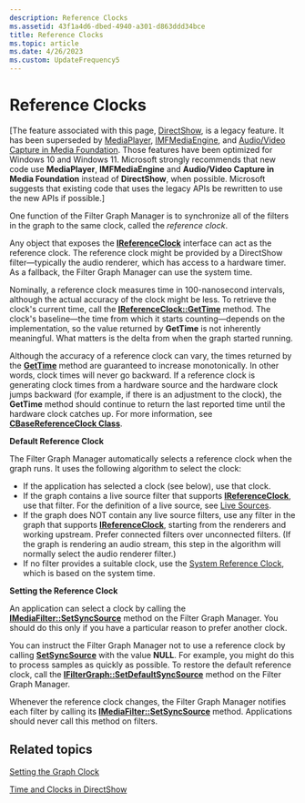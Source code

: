 ```yaml
---
description: Reference Clocks
ms.assetid: 43f1a4d6-dbed-4940-a301-d863ddd34bce
title: Reference Clocks
ms.topic: article
ms.date: 4/26/2023
ms.custom: UpdateFrequency5
---
```


# Reference Clocks

\[The feature associated with this page, [DirectShow](/windows/win32/directshow/directshow), is a legacy feature. It has been superseded by [MediaPlayer](/uwp/api/Windows.Media.Playback.MediaPlayer), [IMFMediaEngine](/windows/win32/api/mfmediaengine/nn-mfmediaengine-imfmediaengine), and [Audio/Video Capture in Media Foundation](/windows/win32/medfound/audio-video-capture-in-media-foundation). Those features have been optimized for Windows 10 and Windows 11. Microsoft strongly recommends that new code use **MediaPlayer**, **IMFMediaEngine** and **Audio/Video Capture in Media Foundation** instead of **DirectShow**, when possible. Microsoft suggests that existing code that uses the legacy APIs be rewritten to use the new APIs if possible.\]

One function of the Filter Graph Manager is to synchronize all of the filters in the graph to the same clock, called the *reference clock*.

Any object that exposes the [**IReferenceClock**](/windows/desktop/api/Strmif/nn-strmif-ireferenceclock) interface can act as the reference clock. The reference clock might be provided by a DirectShow filter—typically the audio renderer, which has access to a hardware timer. As a fallback, the Filter Graph Manager can use the system time.

Nominally, a reference clock measures time in 100-nanosecond intervals, although the actual accuracy of the clock might be less. To retrieve the clock's current time, call the [**IReferenceClock::GetTime**](/windows/desktop/api/Strmif/nf-strmif-ireferenceclock-gettime) method. The clock's baseline—the time from which it starts counting—depends on the implementation, so the value returned by **GetTime** is not inherently meaningful. What matters is the delta from when the graph started running.

Although the accuracy of a reference clock can vary, the times returned by the [**GetTime**](/windows/desktop/api/Strmif/nf-strmif-ireferenceclock-gettime) method are guaranteed to increase monotonically. In other words, clock times will never go backward. If a reference clock is generating clock times from a hardware source and the hardware clock jumps backward (for example, if there is an adjustment to the clock), the **GetTime** method should continue to return the last reported time until the hardware clock catches up. For more information, see [**CBaseReferenceClock Class**](cbasereferenceclock.md).

**Default Reference Clock**

The Filter Graph Manager automatically selects a reference clock when the graph runs. It uses the following algorithm to select the clock:

-   If the application has selected a clock (see below), use that clock.
-   If the graph contains a live source filter that supports [**IReferenceClock**](/windows/desktop/api/Strmif/nn-strmif-ireferenceclock), use that filter. For the definition of a live source, see [Live Sources](live-sources.md).
-   If the graph does NOT contain any live source filters, use any filter in the graph that supports [**IReferenceClock**](/windows/desktop/api/Strmif/nn-strmif-ireferenceclock), starting from the renderers and working upstream. Prefer connected filters over unconnected filters. (If the graph is rendering an audio stream, this step in the algorithm will normally select the audio renderer filter.)
-   If no filter provides a suitable clock, use the [System Reference Clock](system-reference-clock.md), which is based on the system time.

**Setting the Reference Clock**

An application can select a clock by calling the [**IMediaFilter::SetSyncSource**](/windows/desktop/api/Strmif/nf-strmif-imediafilter-setsyncsource) method on the Filter Graph Manager. You should do this only if you have a particular reason to prefer another clock.

You can instruct the Filter Graph Manager not to use a reference clock by calling [**SetSyncSource**](/windows/desktop/api/Strmif/nf-strmif-imediafilter-setsyncsource) with the value **NULL**. For example, you might do this to process samples as quickly as possible. To restore the default reference clock, call the [**IFilterGraph::SetDefaultSyncSource**](/windows/desktop/api/Strmif/nf-strmif-ifiltergraph-setdefaultsyncsource) method on the Filter Graph Manager.

Whenever the reference clock changes, the Filter Graph Manager notifies each filter by calling its [**IMediaFilter::SetSyncSource**](/windows/desktop/api/Strmif/nf-strmif-imediafilter-setsyncsource) method. Applications should never call this method on filters.

## Related topics

<dl> <dt>

[Setting the Graph Clock](setting-the-graph-clock.md)
</dt> <dt>

[Time and Clocks in DirectShow](time-and-clocks-in-directshow.md)
</dt> </dl>

 

 



